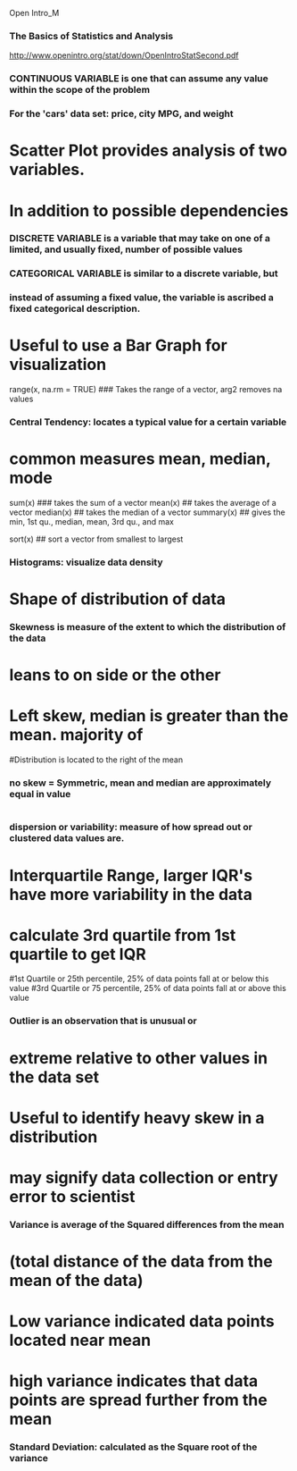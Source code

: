 Open Intro_M


### The Basics of Statistics and Analysis
http://www.openintro.org/stat/down/OpenIntroStatSecond.pdf

### CONTINUOUS VARIABLE is one that can assume any value within the scope of the problem
### For the 'cars' data set: price, city MPG, and weight
  # Scatter Plot provides analysis of two variables.
  # In addition to possible dependencies

### DISCRETE VARIABLE is a variable that may take on one of a limited, and usually fixed, number of possible values

### CATEGORICAL VARIABLE is similar to a discrete variable, but 
### instead of assuming a fixed value, the variable is ascribed a fixed categorical description.
  # Useful to use a Bar Graph for visualization

range(x, na.rm = TRUE) ### Takes the range of a vector, arg2 removes na values

### Central Tendency: locates a typical value for a certain variable
  # common measures mean, median, mode

sum(x) ### takes the sum of a vector
mean(x) ## takes the average of a vector
median(x) ## takes the median of a vector
summary(x) ## gives the min, 1st qu., median, mean, 3rd qu., and max

sort(x) ## sort a vector from smallest to largest

### Histograms: visualize data density
  # Shape of distribution of data
### Skewness is measure of the extent to which the distribution of the data
  # leans to on side or the other
  # Left skew, median is greater than the mean. majority of 
  #Distribution is located to the right of the mean
### no skew = Symmetric, mean and median are approximately equal in value
  # 

### dispersion or variability: measure of how spread out or clustered data values are.
  # Interquartile Range, larger IQR's have more variability in the data
  # calculate 3rd quartile from 1st quartile to get IQR

  #1st Quartile or 25th percentile, 25% of data points fall at or below this value
  #3rd Quartile or 75 percentile, 25% of data points fall at or above this value

### Outlier is an observation that is unusual or
  # extreme relative to other values in the data set
  # Useful to identify heavy skew in a distribution
  # may signify data collection or entry error to scientist

### Variance is average of the Squared differences from the mean
  # (total distance of the data from the mean of the data)
  # Low variance indicated data points located near mean
  # high variance indicates that data points are spread further from the mean

### Standard Deviation: calculated as the Square root of the variance



